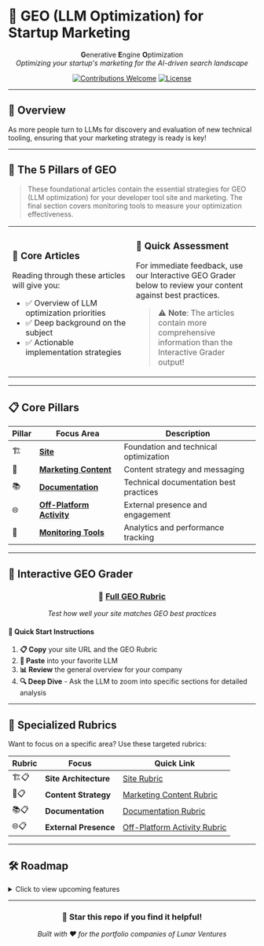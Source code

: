 # 🎯 GEO (LLM Optimization) for Startup Marketing

<div align="center">

**G**enerative **E**ngine **O**ptimization  
*Optimizing your startup's marketing for the AI-driven search landscape*

[![Contributions Welcome](https://img.shields.io/badge/contributions-welcome-brightgreen.svg?style=flat)](CONTRIBUTING.md)
[![License](https://img.shields.io/badge/license-MIT-blue.svg)](LICENSE)

</div>

---

## 🌟 Overview

As more people turn to LLMs for discovery and evaluation of new technical tooling, ensuring that your marketing strategy is ready is key! 

---

## 🚀 The 5 Pillars of GEO

> These foundational articles contain the essential strategies for GEO (LLM optimization) for your developer tool site and marketing. The final section covers monitoring tools to measure your optimization effectiveness.

<table>
<tr>
<td width="50%">

### 📖 **Core Articles**
Reading through these articles will give you:
- ✅ Overview of LLM optimization priorities
- ✅ Deep background on the subject
- ✅ Actionable implementation strategies

</td>
<td width="50%">

### 🎯 **Quick Assessment**
For immediate feedback, use our Interactive GEO Grader below to review your content against best practices.

> ⚠️ **Note**: The articles contain more comprehensive information than the Interactive Grader output!

</td>
</tr>
</table>

---

## 📋 Core Pillars

<div align="center">

| Pillar | Focus Area | Description |
|--------|------------|-------------|
| 🏗️ | **[Site](Site.md)** | Foundation and technical optimization |
| 📝 | **[Marketing Content](TechnicalMarketingContent.md)** | Content strategy and messaging |
| 📚 | **[Documentation](Documentation.md)** | Technical documentation best practices |
| 🌐 | **[Off-Platform Activity](OffPlatformActivity.md)** | External presence and engagement |
| 👀 | **[Monitoring Tools](Tooling.md)** | Analytics and performance tracking |

</div>

---

## 🤖 Interactive GEO Grader

<div align="center">

### 🎯 **[Full GEO Rubric](/Rubrics/FullGeoRubric.md)**
*Test how well your site matches GEO best practices*

</div>

#### 📝 **Quick Start Instructions**

1. **📋 Copy** your site URL and the GEO Rubric
2. **🤖 Paste** into your favorite LLM
3. **📊 Review** the general overview for your company
4. **🔍 Deep Dive** - Ask the LLM to zoom into specific sections for detailed analysis

---

## 🔧 Specialized Rubrics

Want to focus on a specific area? Use these targeted rubrics:

<div align="center">

| Rubric | Focus | Quick Link |
|--------|-------|-----------|
| 🏗️📋 | **Site Architecture** | [Site Rubric](/Rubrics/GeoSiteRubric.md) |
| 📝📋 | **Content Strategy** | [Marketing Content Rubric](/Rubrics/GeoMarketingContentRubric.md) |
| 📚📋 | **Documentation** | [Documentation Rubric](/Rubrics/GeoDocumentationRubric.md) |
| 🌐📋 | **External Presence** | [Off-Platform Activity Rubric](/Rubrics/GeoOffPlatformRubric.md) |

</div>

---

## 🛠️ Roadmap

<details>
<summary>Click to view upcoming features</summary>

### 📅 **Additional Features**
- [ ] **Persona Suite** - Targeted optimization strategies for different user personas

</details>

---

<div align="center">

### 🌟 **Star this repo if you find it helpful!**

*Built with ❤️ for the portfolio companies of Lunar Ventures*

</div>
